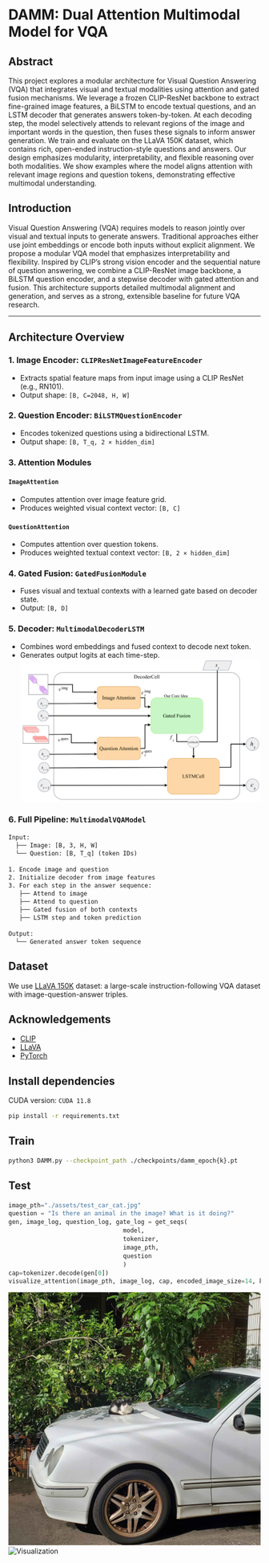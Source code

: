# DAMM: Dual Attention Multimodal Model for VQA

## Abstract

This project explores a modular architecture for Visual Question Answering (VQA) that integrates visual and textual modalities using attention and gated fusion mechanisms. We leverage a frozen CLIP-ResNet backbone to extract fine-grained image features, a BiLSTM to encode textual questions, and an LSTM decoder that generates answers token-by-token. At each decoding step, the model selectively attends to relevant regions of the image and important words in the question, then fuses these signals to inform answer generation. We train and evaluate on the LLaVA 150K dataset, which contains rich, open-ended instruction-style questions and answers. Our design emphasizes modularity, interpretability, and flexible reasoning over both modalities. We show examples where the model aligns attention with relevant image regions and question tokens, demonstrating effective multimodal understanding.

## Introduction

Visual Question Answering (VQA) requires models to reason jointly over visual and textual inputs to generate answers. Traditional approaches either use joint embeddings or encode both inputs without explicit alignment. We propose a modular VQA model that emphasizes interpretability and flexibility. Inspired by CLIP’s strong vision encoder and the sequential nature of question answering, we combine a CLIP-ResNet image backbone, a BiLSTM question encoder, and a stepwise decoder with gated attention and fusion. This architecture supports detailed multimodal alignment and generation, and serves as a strong, extensible baseline for future VQA research.

---

## Architecture Overview

### 1. Image Encoder: `CLIPResNetImageFeatureEncoder`

- Extracts spatial feature maps from input image using a CLIP ResNet (e.g., RN101).
- Output shape: `[B, C=2048, H, W]`

### 2. Question Encoder: `BiLSTMQuestionEncoder`

- Encodes tokenized questions using a bidirectional LSTM.
- Output shape: `[B, T_q, 2 × hidden_dim]`

### 3. Attention Modules

#### `ImageAttention`

- Computes attention over image feature grid.
- Produces weighted visual context vector: `[B, C]`

#### `QuestionAttention`

- Computes attention over question tokens.
- Produces weighted textual context vector: `[B, 2 × hidden_dim]`

### 4. Gated Fusion: `GatedFusionModule`

- Fuses visual and textual contexts with a learned gate based on decoder state.
- Output: `[B, D]`

### 5. Decoder: `MultimodalDecoderLSTM`

- Combines word embeddings and fused context to decode next token.
- Generates output logits at each time-step.
![DecoderCell](assets/model.png)

### 6. Full Pipeline: `MultimodalVQAModel`

```text
Input:
  ├── Image: [B, 3, H, W]
  └── Question: [B, T_q] (token IDs)

1. Encode image and question
2. Initialize decoder from image features
3. For each step in the answer sequence:
   ├── Attend to image
   ├── Attend to question
   ├── Gated fusion of both contexts
   ├── LSTM step and token prediction

Output:
  └── Generated answer token sequence
```

## Dataset

We use [LLaVA 150K](https://github.com/haotian-liu/LLaVA) dataset: a large-scale instruction-following VQA dataset with image-question-answer triples.

## Acknowledgements

* [CLIP](https://openai.com/research/clip)
* [LLaVA](https://github.com/haotian-liu/LLaVA)
* [PyTorch](https://pytorch.org/)

## Install dependencies
CUDA version: `CUDA 11.8`

```bash
pip install -r requirements.txt 
```

## Train

```bash
python3 DAMM.py --checkpoint_path ./checkpoints/damm_epoch{k}.pt
```

## Test
```python
image_pth="./assets/test_car_cat.jpg"
question = "Is there an animal in the image? What is it doing?"
gen, image_log, question_log, gate_log = get_seqs(
                                model, 
                                tokenizer,
                                image_pth, 
                                question
                                )
cap=tokenizer.decode(gen[0])
visualize_attention(image_pth, image_log, cap, encoded_image_size=14, k=5)
```
![test_car_cat](assets/test_car_cat.jpg)
![Visualization](assets/image.png)
